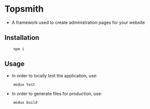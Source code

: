 # Topsmith
- A framework used to create administration pages for your website

## Installation
```
    npm i
```

## Usage

- In order to locally test the application, use:
```
    modux test
```
- In order to generate files for production, use:
```
    modux build
```